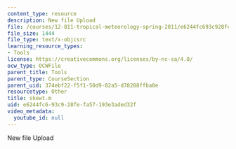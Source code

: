 ```yaml
---
content_type: resource
description: New file Upload
file: /courses/12-811-tropical-meteorology-spring-2011/e6244fc693c928fefa57193e3aded32f_skewt.m
file_size: 1444
file_type: text/x-objcsrc
learning_resource_types:
- Tools
license: https://creativecommons.org/licenses/by-nc-sa/4.0/
ocw_type: OCWFile
parent_title: Tools
parent_type: CourseSection
parent_uid: 374ebf22-f5f1-50d9-82a5-d78288ffba8e
resourcetype: Other
title: skewt.m
uid: e6244fc6-93c9-28fe-fa57-193e3aded32f
video_metadata:
  youtube_id: null
---
```

New file Upload